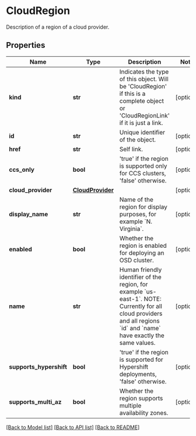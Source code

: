 # CloudRegion

Description of a region of a cloud provider.
## Properties
Name | Type | Description | Notes
------------ | ------------- | ------------- | -------------
**kind** | **str** | Indicates the type of this object. Will be &#39;CloudRegion&#39; if this is a complete object or &#39;CloudRegionLink&#39; if it is just a link. | [optional] 
**id** | **str** | Unique identifier of the object. | [optional] 
**href** | **str** | Self link. | [optional] 
**ccs_only** | **bool** | &#39;true&#39; if the region is supported only for CCS clusters, &#39;false&#39; otherwise. | [optional] 
**cloud_provider** | [**CloudProvider**](CloudProvider.md) |  | [optional] 
**display_name** | **str** | Name of the region for display purposes, for example &#x60;N. Virginia&#x60;. | [optional] 
**enabled** | **bool** | Whether the region is enabled for deploying an OSD cluster. | [optional] 
**name** | **str** | Human friendly identifier of the region, for example &#x60;us-east-1&#x60;.  NOTE: Currently for all cloud providers and all regions &#x60;id&#x60; and &#x60;name&#x60; have exactly the same values. | [optional] 
**supports_hypershift** | **bool** | &#39;true&#39; if the region is supported for Hypershift deployments, &#39;false&#39; otherwise. | [optional] 
**supports_multi_az** | **bool** | Whether the region supports multiple availability zones. | [optional] 

[[Back to Model list]](../README.md#documentation-for-models) [[Back to API list]](../README.md#documentation-for-api-endpoints) [[Back to README]](../README.md)


